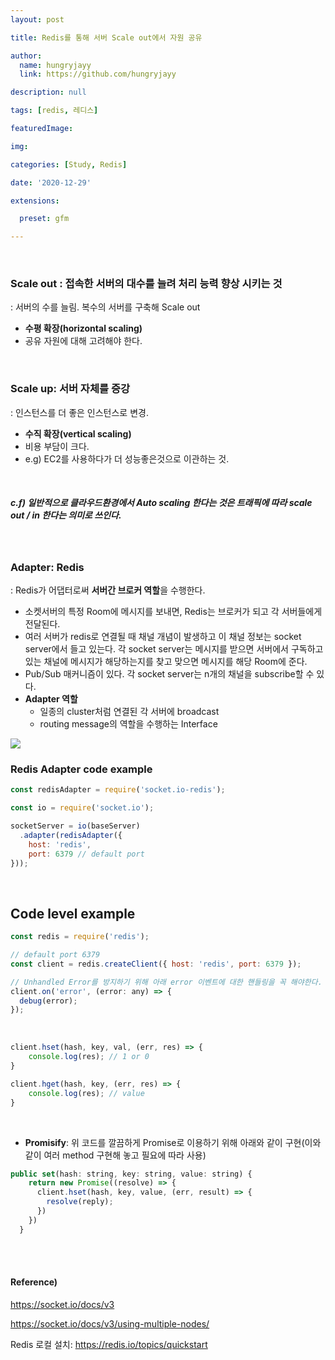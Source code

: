 ```yaml
---
layout: post

title: Redis를 통해 서버 Scale out에서 자원 공유

author: 
  name: hungryjayy
  link: https://github.com/hungryjayy

description: null

tags: [redis, 레디스]

featuredImage: 

img: 

categories: [Study, Redis]

date: '2020-12-29'

extensions:

  preset: gfm

---
```


<br>

### Scale out : 접속한 서버의 대수를 늘려 처리 능력 향상 시키는 것

: 서버의 수를 늘림. 복수의 서버를 구축해 Scale out

* **수평 확장(horizontal scaling)**
* 공유 자원에 대해 고려해야 한다.

<br>

### Scale up: 서버 자체를 증강

: 인스턴스를 더 좋은 인스턴스로 변경.

* **수직 확장(vertical scaling)**
* 비용 부담이 크다.
* e.g) EC2를 사용하다가 더 성능좋은것으로 이관하는 것.

<br>

##### c.f) 일반적으로 클라우드환경에서 **Auto scaling 한다는 것**은 트래픽에 따라 **scale out / in 한다**는 의미로 쓰인다.

<br>

### Adapter: Redis

: Redis가 어댑터로써 **서버간 브로커 역할**을 수행한다.

* 소켓서버의 특정 Room에 메시지를 보내면, Redis는 브로커가 되고 각 서버들에게 전달된다.
* 여러 서버가 redis로 연결될 때 채널 개념이 발생하고 이 채널 정보는 socket server에서 들고 있는다. 각 socket server는 메시지를 받으면 서버에서 구독하고 있는 채널에 메시지가 해당하는지를 찾고 맞으면 메시지를 해당 Room에 준다.
* Pub/Sub 매커니즘이 있다. 각 socket server는 n개의 채널을 subscribe할 수 있다.
* **Adapter 역할**
  * 일종의 cluster처럼 연결된 각 서버에 broadcast
  * routing message의 역할을 수행하는 Interface

<img src = "https://hungryjayy.github.io/assets/img/Redis/redisadapter.png">

### Redis Adapter code example

```javascript
const redisAdapter = require('socket.io-redis');

const io = require('socket.io');

socketServer = io(baseServer)
  .adapter(redisAdapter({
    host: 'redis',
    port: 6379 // default port
}));
```

<br>


## Code level example

```javascript
const redis = require('redis');

// default port 6379
const client = redis.createClient({ host: 'redis', port: 6379 });

// Unhandled Error를 방지하기 위해 아래 error 이벤트에 대한 핸들링을 꼭 해야한다.
client.on('error', (error: any) => {
  debug(error);
});
```
<br>

```javascript
client.hset(hash, key, val, (err, res) => {
    console.log(res); // 1 or 0
}

client.hget(hash, key, (err, res) => {
    console.log(res); // value
}
```

<br>

* **Promisify**: 위 코드를 깔끔하게 Promise로 이용하기 위해 아래와 같이 구현(이와 같이 여러 method 구현해 놓고 필요에 따라 사용)
```javascript
public set(hash: string, key: string, value: string) {
    return new Promise((resolve) => {
      client.hset(hash, key, value, (err, result) => {
        resolve(reply);
      })
    })
  }
```

<br><br>

#### Reference)

https://socket.io/docs/v3 <br>

https://socket.io/docs/v3/using-multiple-nodes/

Redis 로컬 설치: https://redis.io/topics/quickstart
